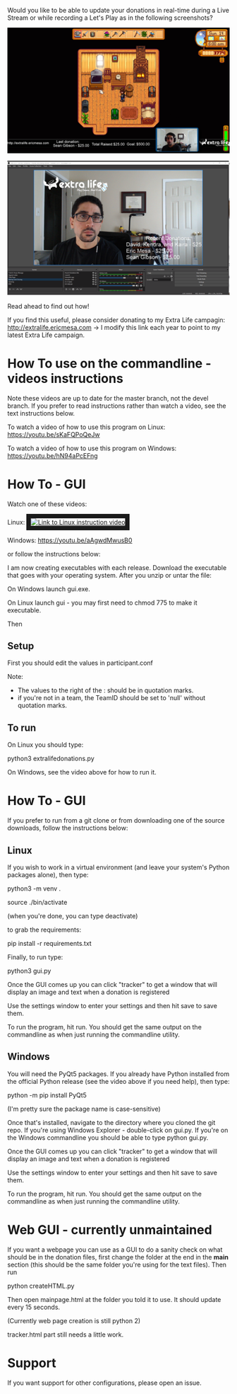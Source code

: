 Would you like to be able to update your donations in real-time during a Live Stream or while recording a Let's Play as in the following screenshots?

![Updates while in-game](https://github.com/djotaku/ELDonationTracker/blob/devel/screenshots/IngameUpdates.png)

![Updates while the webcam is the main focus](https://github.com/djotaku/ELDonationTracker/blob/devel/screenshots/RecentDonations.png)

Read ahead to find out how!

If you find this useful, please consider donating to my Extra Life campagin: http://extralife.ericmesa.com -> I modify this link each year to point to my latest Extra Life campaign.

# How To use on the commandline - videos instructions

Note these videos are up to date for the master branch, not the devel branch. If you prefer to read instructions rather than watch a video, see the text instructions below.

To watch a video of how to use this program on Linux: https://youtu.be/sKaFQPoQeJw

To watch a video of how to use this program on Windows: https://youtu.be/hN94aPcEFng 

# How To - GUI

Watch one of these videos:

Linux: 
<a href="https://youtu.be/Zg1UlHu6dI8" target="_blank"><img src="http://img.youtube.com/vi/Zg1UlHu6dI8/0.jpg" 
alt="Link to Linux instruction video" width="240" height="180" border="10" /></a>

Windows: https://youtu.be/aAgwdMwusB0

or follow the instructions below:

I am now creating executables with each release. Download the executable that goes with your operating system. After you unzip or untar the file:

On Windows launch gui.exe.

On Linux launch gui - you may first need to chmod 775 to make it executable.

Then 

## Setup
First you should edit the values in participant.conf

Note:

- The values to the right of the : should be in quotation marks.
- if you're not in a team, the TeamID should be set to 'null' without quotation marks.

## To run

On Linux you should type:

python3 extralifedonations.py

On Windows, see the video above for how to run it.

# How To - GUI
If you prefer to run from a git clone or from downloading one of the source downloads, follow the instructions below:

## Linux

If you wish to work in a virtual environment (and leave your system's Python packages alone), then type:

python3 -m venv .

source ./bin/activate 

(when you're done, you can type deactivate)

to grab the requirements:

pip install -r requirements.txt

Finally, to run type:

python3 gui.py 

Once the GUI comes up you can click "tracker" to get a window that will display an image and text when a donation is registered

Use the settings window to enter your settings and then hit save to save them. 

To run the program, hit run. You should get the same output on the commandline as when just running the commandline utility. 

## Windows

You will need the PyQt5 packages. If you already have Python installed from the official Python release (see the video above if you need help), then type:

python -m pip install PyQt5 

(I'm pretty sure the package name is case-sensitive)

Once that's installed, navigate to the directory where you cloned the git repo. If you're using Windows Explorer - double-click on gui.py. If you're on the Windows commandline you should be able to type python gui.py. 

Once the GUI comes up you can click "tracker" to get a window that will display an image and text when a donation is registered

Use the settings window to enter your settings and then hit save to save them. 

To run the program, hit run. You should get the same output on the commandline as when just running the commandline utility. 

# Web GUI - currently unmaintained

If you want a webpage you can use as a GUI to do a sanity check on what should be in the donation files, first change the folder at the end in the __main__ section (this should be the same folder you're using for the text files). Then run

python createHTML.py 

Then open mainpage.html at the folder you told it to use. It should update every 15 seconds.

(Currently web page creation is still python 2)

tracker.html part still needs a little work.

# Support

If you want support for other configurations, please open an issue.
